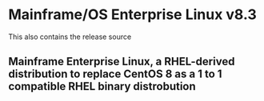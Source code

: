 # Mainframe/OS Enterprise Linux v8.3

This also contains the release source

## Mainframe Enterprise Linux, a RHEL-derived distribution to replace CentOS 8 as a 1 to 1 compatible RHEL binary distrobution
